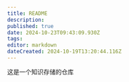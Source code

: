 ```yaml
---
title: README
description: 
published: true
date: 2024-10-23T09:43:09.930Z
tags: 
editor: markdown
dateCreated: 2024-10-19T13:20:44.116Z
---
```


这是一个知识存储的仓库